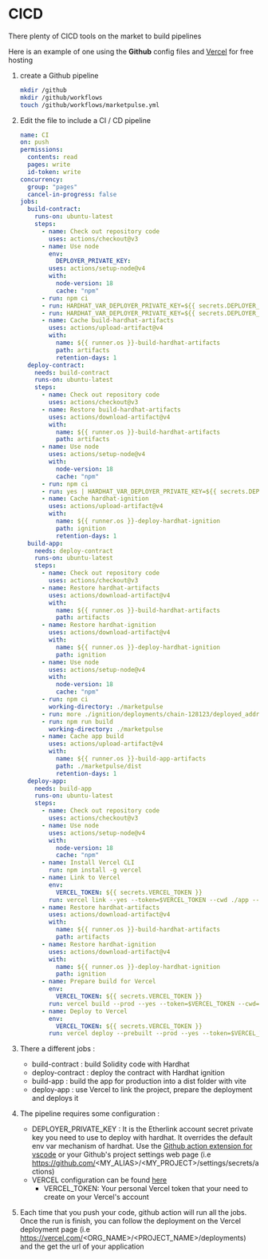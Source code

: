 # CICD

There plenty of CICD tools on the market to build pipelines

Here is an example of one using the **Github** config files and [Vercel](https://vercel.com/) for free hosting

1. create a Github pipeline

   ```bash
   mkdir /github
   mkdir /github/workflows
   touch /github/workflows/marketpulse.yml
   ```

1. Edit the file to include a CI / CD pipeline

   ```yml
   name: CI
   on: push
   permissions:
     contents: read
     pages: write
     id-token: write
   concurrency:
     group: "pages"
     cancel-in-progress: false
   jobs:
     build-contract:
       runs-on: ubuntu-latest
       steps:
         - name: Check out repository code
           uses: actions/checkout@v3
         - name: Use node
           env:
             DEPLOYER_PRIVATE_KEY:
           uses: actions/setup-node@v4
           with:
             node-version: 18
             cache: "npm"
         - run: npm ci
         - run: HARDHAT_VAR_DEPLOYER_PRIVATE_KEY=${{ secrets.DEPLOYER_PRIVATE_KEY }} npx hardhat compile
         - run: HARDHAT_VAR_DEPLOYER_PRIVATE_KEY=${{ secrets.DEPLOYER_PRIVATE_KEY }} npx hardhat test
         - name: Cache build-hardhat-artifacts
           uses: actions/upload-artifact@v4
           with:
             name: ${{ runner.os }}-build-hardhat-artifacts
             path: artifacts
             retention-days: 1
     deploy-contract:
       needs: build-contract
       runs-on: ubuntu-latest
       steps:
         - name: Check out repository code
           uses: actions/checkout@v3
         - name: Restore build-hardhat-artifacts
           uses: actions/download-artifact@v4
           with:
             name: ${{ runner.os }}-build-hardhat-artifacts
             path: artifacts
         - name: Use node
           uses: actions/setup-node@v4
           with:
             node-version: 18
             cache: "npm"
         - run: npm ci
         - run: yes | HARDHAT_VAR_DEPLOYER_PRIVATE_KEY=${{ secrets.DEPLOYER_PRIVATE_KEY }}  npx hardhat ignition deploy ignition/modules/Marketpulse.ts --verify --reset --network etherlinkTestnet
         - name: Cache hardhat-ignition
           uses: actions/upload-artifact@v4
           with:
             name: ${{ runner.os }}-deploy-hardhat-ignition
             path: ignition
             retention-days: 1
     build-app:
       needs: deploy-contract
       runs-on: ubuntu-latest
       steps:
         - name: Check out repository code
           uses: actions/checkout@v3
         - name: Restore hardhat-artifacts
           uses: actions/download-artifact@v4
           with:
             name: ${{ runner.os }}-build-hardhat-artifacts
             path: artifacts
         - name: Restore hardhat-ignition
           uses: actions/download-artifact@v4
           with:
             name: ${{ runner.os }}-deploy-hardhat-ignition
             path: ignition
         - name: Use node
           uses: actions/setup-node@v4
           with:
             node-version: 18
             cache: "npm"
         - run: npm ci
           working-directory: ./marketpulse
         - run: more ./ignition/deployments/chain-128123/deployed_addresses.json
         - run: npm run build
           working-directory: ./marketpulse
         - name: Cache app build
           uses: actions/upload-artifact@v4
           with:
             name: ${{ runner.os }}-build-app-artifacts
             path: ./marketpulse/dist
             retention-days: 1
     deploy-app:
       needs: build-app
       runs-on: ubuntu-latest
       steps:
         - name: Check out repository code
           uses: actions/checkout@v3
         - name: Use node
           uses: actions/setup-node@v4
           with:
             node-version: 18
             cache: "npm"
         - name: Install Vercel CLI
           run: npm install -g vercel
         - name: Link to Vercel
           env:
             VERCEL_TOKEN: ${{ secrets.VERCEL_TOKEN }}
           run: vercel link --yes --token=$VERCEL_TOKEN --cwd ./app --project marketpulse
         - name: Restore hardhat-artifacts
           uses: actions/download-artifact@v4
           with:
             name: ${{ runner.os }}-build-hardhat-artifacts
             path: artifacts
         - name: Restore hardhat-ignition
           uses: actions/download-artifact@v4
           with:
             name: ${{ runner.os }}-deploy-hardhat-ignition
             path: ignition
         - name: Prepare build for Vercel
           env:
             VERCEL_TOKEN: ${{ secrets.VERCEL_TOKEN }}
           run: vercel build --prod --yes --token=$VERCEL_TOKEN --cwd=./marketpulse
         - name: Deploy to Vercel
           env:
             VERCEL_TOKEN: ${{ secrets.VERCEL_TOKEN }}
           run: vercel deploy --prebuilt --prod --yes --token=$VERCEL_TOKEN --cwd=./marketpulse
   ```

1. There a different jobs :

   - build-contract : build Solidity code with Hardhat
   - deploy-contract : deploy the contract with Hardhat ignition
   - build-app : build the app for production into a dist folder with vite
   - deploy-app : use Vercel to link the project, prepare the deployment and deploys it

1. The pipeline requires some configuration :

   - DEPLOYER_PRIVATE_KEY : It is the Etherlink account secret private key you need to use to deploy with hardhat. It overrides the default env var mechanism of hardhat. Use the [Github action extension for vscode](https://marketplace.visualstudio.com/items?itemName=GitHub.vscode-github-actions) or your Github's project settings web page (i.e https://github.com/<MY_ALIAS>/<MY_PROJECT>/settings/secrets/actions)
   - VERCEL configuration can be found [here](https://vercel.com/guides/how-can-i-use-github-actions-with-vercel) 
     - VERCEL_TOKEN: Your personal Vercel token that your need to create on your Vercel's account

1. Each time that you push your code, github action will run all the jobs. Once the run is finish, you can follow the deployment on the Vercel deployment page (i.e https://vercel.com/<ORG_NAME>/<PROJECT_NAME>/deployments) and the get the url of your application
